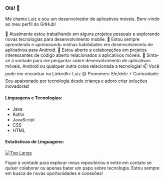 ### Olá! 👋

Me chamo Luiz e sou um desenvolvedor de aplicativos móveis. Bem-vindo ao meu perfil do GitHub!

🔭 Atualmente estou trabalhando em alguns projetos pessoais e explorando novas tecnologias para desenvolvimento mobile.
🌱 Estou sempre aprendendo e aprimorando minhas habilidades em desenvolvimento de aplicativos para Android.
👯 Estou aberto a colaborações em projetos interessantes de código aberto relacionados a aplicativos móveis.
💬 Sinta-se à vontade para me perguntar sobre desenvolvimento de aplicativos móveis, Android ou qualquer outra coisa relacionada a tecnologia!
📫 Você pode me encontrar no LinkedIn: Luiz
😄 Pronomes: Ele/dele
⚡ Curiosidade: Sou apaixonado por tecnologia desde criança e adoro criar soluções inovadoras!

#### Linguagens e Tecnologias:

- Java
- Kotlin
- JavaScript
- CSS
- HTML

#### Estatísticas de Linguagens:

[![Top Langs](https://github-readme-stats.vercel.app/api/top-langs/?username=mobile-luiz&layout=compact)](https://github.com/mobile-luiz)

Fique à vontade para explorar meus repositórios e entre em contato se quiser colaborar ou apenas bater um papo sobre tecnologia. Estou sempre em busca de novas oportunidades e conexões!





